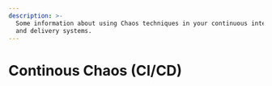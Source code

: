 ```yaml
---
description: >-
  Some information about using Chaos techniques in your continuous integration
  and delivery systems.
---
```


# Continous Chaos \(CI/CD\)

